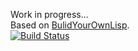 Work in progress...  
Based on [BulidYourOwnLisp](http://www.buildyourownlisp.com/).  
[![Build Status](https://travis-ci.org/jacekm-git/JmLisp.svg)](https://travis-ci.org/jacekm-git/JmLisp)
